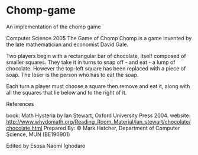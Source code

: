 # Chomp-game
An implementation of the chomp game


Computer Science 2005
The Game of Chomp
Chomp is a game invented by the late mathematician and economist David Gale.

Two players begin with a rectangular bar of chocolate, itself composed of smaller squares. They take it in turns to snap off - and eat - a lump of chocolate. However the top-left square has been replaced with a piece of soap. The loser is the person who has to eat the soap.

Each turn a player must choose a square then remove and eat it, along with all the squares that lie below and to the right of it.

References

book: Math Hysteria by Ian Stewart, Oxford University Press 2004.
website: http://www.whydomath.org/Reading_Room_Material/ian_stewart/chocolate/chocolate.html
Prepared By: © Mark Hatcher, Department of Computer Science, MUN (BE190901)

Edited by Esosa Naomi Ighodaro
